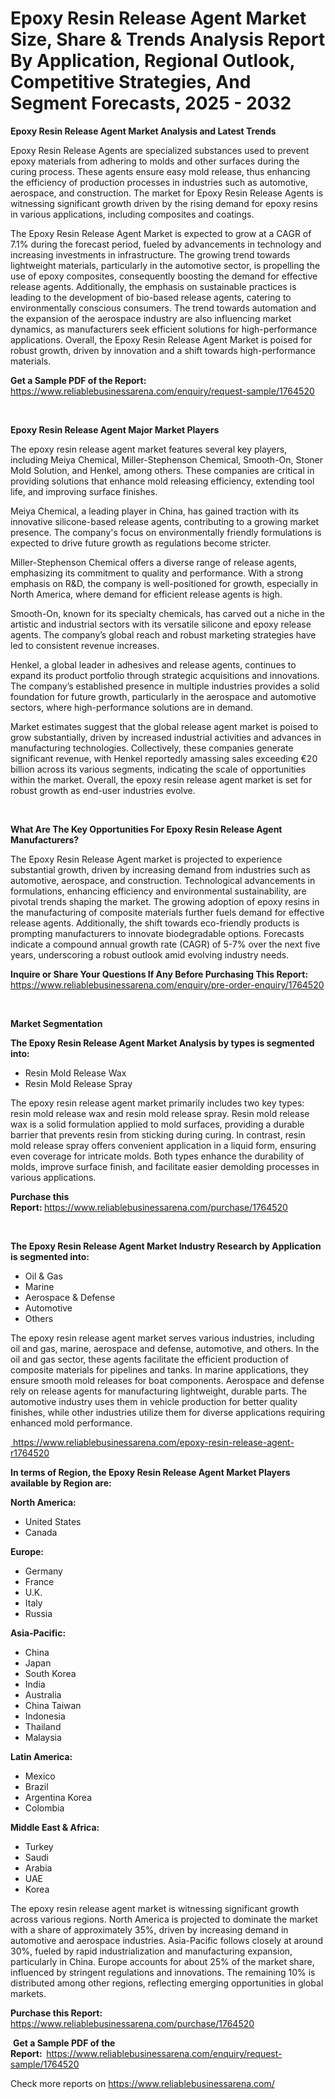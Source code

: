 <p><h1>Epoxy Resin Release Agent Market Size, Share & Trends Analysis Report By Application, Regional Outlook, Competitive Strategies, And Segment Forecasts, 2025 - 2032</h1></p><p><strong>Epoxy Resin Release Agent Market Analysis and Latest Trends</strong></p>
<p><p>Epoxy Resin Release Agents are specialized substances used to prevent epoxy materials from adhering to molds and other surfaces during the curing process. These agents ensure easy mold release, thus enhancing the efficiency of production processes in industries such as automotive, aerospace, and construction. The market for Epoxy Resin Release Agents is witnessing significant growth driven by the rising demand for epoxy resins in various applications, including composites and coatings.</p><p>The Epoxy Resin Release Agent Market is expected to grow at a CAGR of 7.1% during the forecast period, fueled by advancements in technology and increasing investments in infrastructure. The growing trend towards lightweight materials, particularly in the automotive sector, is propelling the use of epoxy composites, consequently boosting the demand for effective release agents. Additionally, the emphasis on sustainable practices is leading to the development of bio-based release agents, catering to environmentally conscious consumers. The trend towards automation and the expansion of the aerospace industry are also influencing market dynamics, as manufacturers seek efficient solutions for high-performance applications. Overall, the Epoxy Resin Release Agent Market is poised for robust growth, driven by innovation and a shift towards high-performance materials.</p></p>
<p><strong>Get a Sample PDF of the Report:&nbsp;</strong> <a href="https://www.reliablebusinessarena.com/enquiry/request-sample/1764520?utm_campaign=1891&utm_medium=2&utm_source=Github&utm_content=ia&utm_term=30012025&utm_id=epoxy-resin-release-agent">https://www.reliablebusinessarena.com/enquiry/request-sample/1764520</a></p>
<p>&nbsp;</p>
<p><strong>Epoxy Resin Release Agent Major Market Players</strong></p>
<p><p>The epoxy resin release agent market features several key players, including Meiya Chemical, Miller-Stephenson Chemical, Smooth-On, Stoner Mold Solution, and Henkel, among others. These companies are critical in providing solutions that enhance mold releasing efficiency, extending tool life, and improving surface finishes.</p><p>Meiya Chemical, a leading player in China, has gained traction with its innovative silicone-based release agents, contributing to a growing market presence. The company's focus on environmentally friendly formulations is expected to drive future growth as regulations become stricter.</p><p>Miller-Stephenson Chemical offers a diverse range of release agents, emphasizing its commitment to quality and performance. With a strong emphasis on R&D, the company is well-positioned for growth, especially in North America, where demand for efficient release agents is high.</p><p>Smooth-On, known for its specialty chemicals, has carved out a niche in the artistic and industrial sectors with its versatile silicone and epoxy release agents. The company’s global reach and robust marketing strategies have led to consistent revenue increases.</p><p>Henkel, a global leader in adhesives and release agents, continues to expand its product portfolio through strategic acquisitions and innovations. The company’s established presence in multiple industries provides a solid foundation for future growth, particularly in the aerospace and automotive sectors, where high-performance solutions are in demand.</p><p>Market estimates suggest that the global release agent market is poised to grow substantially, driven by increased industrial activities and advances in manufacturing technologies. Collectively, these companies generate significant revenue, with Henkel reportedly amassing sales exceeding €20 billion across its various segments, indicating the scale of opportunities within the market. Overall, the epoxy resin release agent market is set for robust growth as end-user industries evolve.</p></p>
<p>&nbsp;</p>
<p><strong>What Are The Key Opportunities For Epoxy Resin Release Agent Manufacturers?</strong></p>
<p><p>The Epoxy Resin Release Agent market is projected to experience substantial growth, driven by increasing demand from industries such as automotive, aerospace, and construction. Technological advancements in formulations, enhancing efficiency and environmental sustainability, are pivotal trends shaping the market. The growing adoption of epoxy resins in the manufacturing of composite materials further fuels demand for effective release agents. Additionally, the shift towards eco-friendly products is prompting manufacturers to innovate biodegradable options. Forecasts indicate a compound annual growth rate (CAGR) of 5-7% over the next five years, underscoring a robust outlook amid evolving industry needs.</p></p>
<p><strong>Inquire or Share Your Questions If Any Before Purchasing This Report:</strong> <a href="https://www.reliablebusinessarena.com/enquiry/pre-order-enquiry/1764520?utm_campaign=1891&utm_medium=2&utm_source=Github&utm_content=ia&utm_term=30012025&utm_id=epoxy-resin-release-agent">https://www.reliablebusinessarena.com/enquiry/pre-order-enquiry/1764520</a></p>
<p>&nbsp;</p>
<p><strong>Market Segmentation</strong></p>
<p><strong>The Epoxy Resin Release Agent Market Analysis by types is segmented into:</strong></p>
<p><ul><li>Resin Mold Release Wax</li><li>Resin Mold Release Spray</li></ul></p>
<p><p>The epoxy resin release agent market primarily includes two key types: resin mold release wax and resin mold release spray. Resin mold release wax is a solid formulation applied to mold surfaces, providing a durable barrier that prevents resin from sticking during curing. In contrast, resin mold release spray offers convenient application in a liquid form, ensuring even coverage for intricate molds. Both types enhance the durability of molds, improve surface finish, and facilitate easier demolding processes in various applications.</p></p>
<p><strong>Purchase this Report:&nbsp;</strong><a href="https://www.reliablebusinessarena.com/purchase/1764520?utm_campaign=1891&utm_medium=2&utm_source=Github&utm_content=ia&utm_term=30012025&utm_id=epoxy-resin-release-agent">https://www.reliablebusinessarena.com/purchase/1764520</a></p>
<p>&nbsp;</p>
<p><strong>The Epoxy Resin Release Agent Market Industry Research by Application is segmented into:</strong></p>
<p><ul><li>Oil & Gas</li><li>Marine</li><li>Aerospace & Defense</li><li>Automotive</li><li>Others</li></ul></p>
<p><p>The epoxy resin release agent market serves various industries, including oil and gas, marine, aerospace and defense, automotive, and others. In the oil and gas sector, these agents facilitate the efficient production of composite materials for pipelines and tanks. In marine applications, they ensure smooth mold releases for boat components. Aerospace and defense rely on release agents for manufacturing lightweight, durable parts. The automotive industry uses them in vehicle production for better quality finishes, while other industries utilize them for diverse applications requiring enhanced mold performance.</p></p>
<p><a href="https://www.reliablebusinessarena.com/epoxy-resin-release-agent-r1764520?utm_campaign=1891&utm_medium=2&utm_source=Github&utm_content=ia&utm_term=30012025&utm_id=epoxy-resin-release-agent">&nbsp;https://www.reliablebusinessarena.com/epoxy-resin-release-agent-r1764520</a></p>
<p><strong>In terms of Region, the Epoxy Resin Release Agent Market Players available by Region are:</strong></p>
<p>
    <p> <strong> North America: </strong>
        <ul>
            <li>United States</li>
            <li>Canada</li>
        </ul>
        </p> 
    <p> <strong> Europe: </strong>
        <ul>
            <li>Germany</li>
            <li>France</li>
            <li>U.K.</li>
            <li>Italy</li>
            <li>Russia</li>
        </ul>
        </p> 
    <p> <strong> Asia-Pacific: </strong>
        <ul>
            <li>China</li>
            <li>Japan</li>
            <li>South Korea</li>
            <li>India</li>
            <li>Australia</li>
            <li>China Taiwan</li>
            <li>Indonesia</li>
            <li>Thailand</li>
            <li>Malaysia</li>
        </ul>
        </p> 
    <p> <strong> Latin America: </strong>
        <ul>
            <li>Mexico</li>
            <li>Brazil</li>
            <li>Argentina Korea</li>
            <li>Colombia</li>
        </ul>
        </p> 
    <p> <strong> Middle East & Africa: </strong>
        <ul>
            <li>Turkey</li>
            <li>Saudi</li>
            <li>Arabia</li>
            <li>UAE</li>
            <li>Korea</li>
        </ul>
    </p>
    </p>
<p><p>The epoxy resin release agent market is witnessing significant growth across various regions. North America is projected to dominate the market with a share of approximately 35%, driven by increasing demand in automotive and aerospace industries. Asia-Pacific follows closely at around 30%, fueled by rapid industrialization and manufacturing expansion, particularly in China. Europe accounts for about 25% of the market share, influenced by stringent regulations and innovations. The remaining 10% is distributed among other regions, reflecting emerging opportunities in global markets.</p></p>
<p><strong>Purchase this Report: </strong><a href="https://www.reliablebusinessarena.com/purchase/1764520?utm_campaign=1891&utm_medium=2&utm_source=Github&utm_content=ia&utm_term=30012025&utm_id=epoxy-resin-release-agent">https://www.reliablebusinessarena.com/purchase/1764520</a></p>
<p>&nbsp;<strong>Get a Sample PDF of the Report:&nbsp;&nbsp;</strong><a href="https://www.reliablebusinessarena.com/enquiry/request-sample/1764520?utm_campaign=1891&utm_medium=2&utm_source=Github&utm_content=ia&utm_term=30012025&utm_id=epoxy-resin-release-agent">https://www.reliablebusinessarena.com/enquiry/request-sample/1764520</a></p>
<p><strong></strong></p>
<p>Check more reports on <a href="https://www.reliablebusinessarena.com/?utm_campaign=1891&utm_medium=2&utm_source=Github&utm_content=ia&utm_term=30012025&utm_id=epoxy-resin-release-agent">https://www.reliablebusinessarena.com/</a></p>